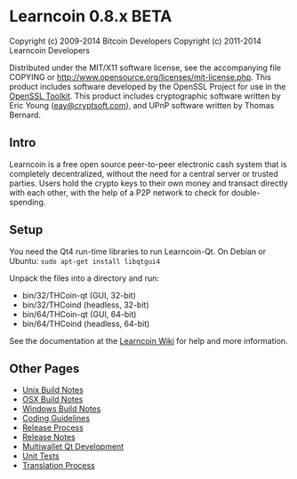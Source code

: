 Learncoin 0.8.x BETA
====================

Copyright (c) 2009-2014 Bitcoin Developers
Copyright (c) 2011-2014 Learncoin Developers

Distributed under the MIT/X11 software license, see the accompanying
file COPYING or http://www.opensource.org/licenses/mit-license.php.
This product includes software developed by the OpenSSL Project for use in the [OpenSSL Toolkit](http://www.openssl.org/). This product includes
cryptographic software written by Eric Young ([eay@cryptsoft.com](mailto:eay@cryptsoft.com)), and UPnP software written by Thomas Bernard.


Intro
---------------------
Learncoin is a free open source peer-to-peer electronic cash system that is
completely decentralized, without the need for a central server or trusted
parties.  Users hold the crypto keys to their own money and transact directly
with each other, with the help of a P2P network to check for double-spending.


Setup
---------------------
You need the Qt4 run-time libraries to run Learncoin-Qt. On Debian or Ubuntu:
	`sudo apt-get install libqtgui4`

Unpack the files into a directory and run:

- bin/32/THCoin-qt (GUI, 32-bit)
- bin/32/THCoind (headless, 32-bit)
- bin/64/THCoin-qt (GUI, 64-bit)
- bin/64/THCoind (headless, 64-bit)

See the documentation at the [Learncoin Wiki](http://THCoin.info)
for help and more information.


Other Pages
---------------------
- [Unix Build Notes](build-unix.md)
- [OSX Build Notes](build-osx.md)
- [Windows Build Notes](build-msw.md)
- [Coding Guidelines](coding.md)
- [Release Process](release-process.md)
- [Release Notes](release-notes.md)
- [Multiwallet Qt Development](multiwallet-qt.md)
- [Unit Tests](unit-tests.md)
- [Translation Process](translation_process.md)
